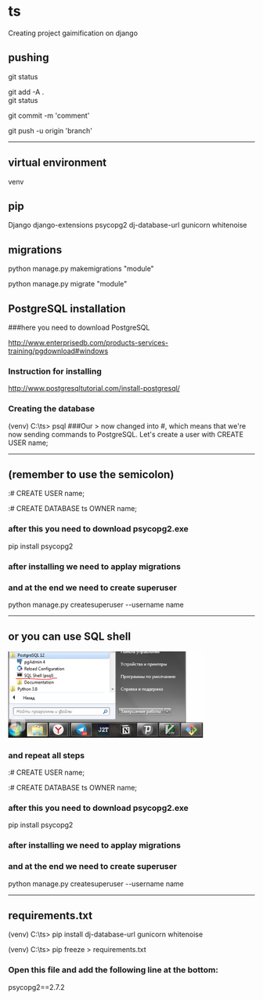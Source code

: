 # ts
Creating project gaimification on django

## pushing

git status 

git add -A .  
git status  

git commit -m 'comment'

git push -u origin 'branch'    
_______________________________________________________________________________________________________________

## virtual environment
venv


## pip

Django
django-extensions
psycopg2
dj-database-url
gunicorn 
whitenoise




## migrations

python manage.py makemigrations "module"

python manage.py migrate "module"

## PostgreSQL installation

###here you need to download PostgreSQL

http://www.enterprisedb.com/products-services-training/pgdownload#windows

### Instruction for installing

http://www.postgresqltutorial.com/install-postgresql/

### Creating the database

(venv) C:\ts> psql
###Our > now changed into #, which means that we're now sending commands to PostgreSQL. Let's create a user with CREATE USER name;

_______________________________________________________________________________________________________________

## (remember to use the semicolon)

:# CREATE USER name;

:# CREATE DATABASE ts OWNER name;

### after this you need to download psycopg2.exe

pip install psycopg2

### after installing we need to applay migrations 

### and at the end we need to create superuser

python manage.py createsuperuser --username name

_______________________________________________________________________________________________________________

## or you can use SQL shell

![SQL Shell](https://github.com/MuratovER/my-first-blog1/blob/master/Снимок.PNG)

### and repeat all steps
:# CREATE USER name;

:# CREATE DATABASE ts OWNER name;

### after this you need to download psycopg2.exe

pip install psycopg2

### after installing we need to applay migrations 

### and at the end we need to create superuser

python manage.py createsuperuser --username name

_______________________________________________________________________________________________________________

## requirements.txt

(venv) C:\ts> pip install dj-database-url gunicorn whitenoise

(venv) C:\ts> pip freeze > requirements.txt

### Open this file and add the following line at the bottom:

psycopg2==2.7.2

